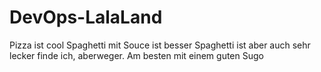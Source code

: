 # DevOps-LalaLand
Pizza ist cool
Spaghetti mit Souce ist besser
Spaghetti ist aber auch sehr lecker finde ich, aberweger. Am besten mit einem guten Sugo
